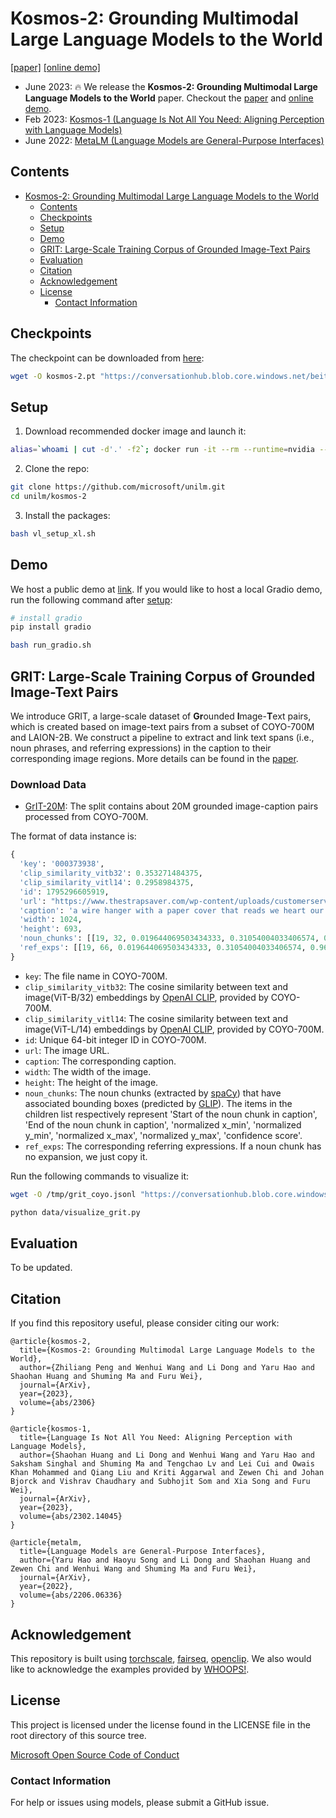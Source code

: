 # Kosmos-2: Grounding Multimodal Large Language Models to the World
[[paper]](https://arxiv.org/abs/2306.14824) [[online demo]](https://aka.ms/kosmos-2-demo)

- June 2023: 🔥 We release the **Kosmos-2: Grounding Multimodal Large Language Models to the World** paper. Checkout the [paper](https://arxiv.org/abs/2306.14824) and [online demo](https://aka.ms/kosmos-2-demo).
- Feb 2023: [Kosmos-1 (Language Is Not All You Need: Aligning Perception with Language Models)](https://arxiv.org/abs/2302.14045)
- June 2022: [MetaLM (Language Models are General-Purpose Interfaces)](https://arxiv.org/abs/2206.06336)


## Contents

- [Kosmos-2: Grounding Multimodal Large Language Models to the World](#kosmos-2-grounding-multimodal-large-language-models-to-the-world)
  - [Contents](#contents)
  - [Checkpoints](#checkpoints)
  - [Setup](#setup)
  - [Demo](#demo)
  - [GRIT: Large-Scale Training Corpus of Grounded Image-Text Pairs](#grit-large-scale-training-corpus-of-grounded-image-text-pairs)
  - [Evaluation](#evaluation)
  - [Citation](#citation)
  - [Acknowledgement](#acknowledgement)
  - [License](#license)
    - [Contact Information](#contact-information)

## Checkpoints

The checkpoint can be downloaded from [here](https://conversationhub.blob.core.windows.net/beit-share-public/kosmos-2/kosmos-2.pt?sv=2021-10-04&st=2023-06-08T11%3A16%3A02Z&se=2033-06-09T11%3A16%3A00Z&sr=c&sp=r&sig=N4pfCVmSeq4L4tS8QbrFVsX6f6q844eft8xSuXdxU48%3D):
```bash
wget -O kosmos-2.pt "https://conversationhub.blob.core.windows.net/beit-share-public/kosmos-2/kosmos-2.pt?sv=2021-10-04&st=2023-06-08T11%3A16%3A02Z&se=2033-06-09T11%3A16%3A00Z&sr=c&sp=r&sig=N4pfCVmSeq4L4tS8QbrFVsX6f6q844eft8xSuXdxU48%3D"
```
## Setup

1. Download recommended docker image and launch it:
```bash
alias=`whoami | cut -d'.' -f2`; docker run -it --rm --runtime=nvidia --ipc=host --privileged -v /home/${alias}:/home/${alias} nvcr.io/nvidia/pytorch:22.10-py3 bash
```
2. Clone the repo:
```bash
git clone https://github.com/microsoft/unilm.git
cd unilm/kosmos-2
```
3. Install the packages:
```bash
bash vl_setup_xl.sh
``` 

## Demo

We host a public demo at [link](https://aka.ms/kosmos-2-demo). If you would like to host a local Gradio demo, run the following command after [setup](#setup):
```bash
# install gradio
pip install gradio

bash run_gradio.sh
``` 

## GRIT: Large-Scale Training Corpus of Grounded Image-Text Pairs

We introduce GRIT, a large-scale dataset of **Gr**ounded **I**mage-**T**ext pairs, which is created based on image-text pairs from a subset of COYO-700M and LAION-2B.
We construct a pipeline to extract and link text spans (i.e., noun phrases, and referring expressions) in the caption to their corresponding image regions.
More details can be found in the [paper](https://arxiv.org/abs/2306.14824).


### Download Data
- [GrIT-20M](https://conversationhub.blob.core.windows.net/beit-share-public/kosmos-2/data/grit_coyo.jsonl?sv=2021-10-04&st=2023-06-08T11%3A16%3A02Z&se=2033-06-09T11%3A16%3A00Z&sr=c&sp=r&sig=N4pfCVmSeq4L4tS8QbrFVsX6f6q844eft8xSuXdxU48%3D): The split contains about 20M grounded image-caption pairs processed from COYO-700M.

The format of data instance is:

```python
{
  'key': '000373938', 
  'clip_similarity_vitb32': 0.353271484375, 
  'clip_similarity_vitl14': 0.2958984375, 
  'id': 1795296605919, 
  'url': "https://www.thestrapsaver.com/wp-content/uploads/customerservice-1.jpg", 
  'caption': 'a wire hanger with a paper cover that reads we heart our customers', 
  'width': 1024, 
  'height': 693, 
  'noun_chunks': [[19, 32, 0.019644069503434333, 0.31054004033406574, 0.9622142865754519, 0.9603442351023356, 0.79298526], [0, 13, 0.019422357885505368, 0.027634161214033764, 0.9593302408854166, 0.969467560450236, 0.67520964]], 
  'ref_exps': [[19, 66, 0.019644069503434333, 0.31054004033406574, 0.9622142865754519, 0.9603442351023356, 0.79298526], [0, 66, 0.019422357885505368, 0.027634161214033764, 0.9593302408854166, 0.969467560450236, 0.67520964]]
}

```
- `key`: The file name in COYO-700M.
- `clip_similarity_vitb32`: The cosine similarity between text and image(ViT-B/32) embeddings by [OpenAI CLIP](https://github.com/openai/CLIP), provided by COYO-700M.
- `clip_similarity_vitl14`: The cosine similarity between text and image(ViT-L/14) embeddings by [OpenAI CLIP](https://github.com/openai/CLIP), provided by COYO-700M.
- `id`: Unique 64-bit integer ID in COYO-700M.
- `url`: The image URL.
- `caption`: The corresponding caption.
- `width`: The width of the image.
- `height`: The height of the image.
- `noun_chunks`: The noun chunks (extracted by [spaCy](https://spacy.io/)) that have associated bounding boxes (predicted by [GLIP](https://github.com/microsoft/GLIP)). The items in the children list respectively represent 'Start of the noun chunk in caption', 'End of the noun chunk in caption', 'normalized x_min', 'normalized y_min', 'normalized x_max', 'normalized y_max', 'confidence score'.
- `ref_exps`: The corresponding referring expressions. If a noun chunk has no expansion, we just copy it. 

Run the following commands to visualize it:
```bash
wget -O /tmp/grit_coyo.jsonl "https://conversationhub.blob.core.windows.net/beit-share-public/kosmos-2/data/grit_coyo.jsonl?sv=2021-10-04&st=2023-06-08T11%3A16%3A02Z&se=2033-06-09T11%3A16%3A00Z&sr=c&sp=r&sig=N4pfCVmSeq4L4tS8QbrFVsX6f6q844eft8xSuXdxU48%3D"

python data/visualize_grit.py
```

## Evaluation

To be updated.

## Citation

If you find this repository useful, please consider citing our work:
```
@article{kosmos-2,
  title={Kosmos-2: Grounding Multimodal Large Language Models to the World},
  author={Zhiliang Peng and Wenhui Wang and Li Dong and Yaru Hao and Shaohan Huang and Shuming Ma and Furu Wei},
  journal={ArXiv},
  year={2023},
  volume={abs/2306}
}

@article{kosmos-1,
  title={Language Is Not All You Need: Aligning Perception with Language Models},
  author={Shaohan Huang and Li Dong and Wenhui Wang and Yaru Hao and Saksham Singhal and Shuming Ma and Tengchao Lv and Lei Cui and Owais Khan Mohammed and Qiang Liu and Kriti Aggarwal and Zewen Chi and Johan Bjorck and Vishrav Chaudhary and Subhojit Som and Xia Song and Furu Wei},
  journal={ArXiv},
  year={2023},
  volume={abs/2302.14045}
}

@article{metalm,
  title={Language Models are General-Purpose Interfaces},
  author={Yaru Hao and Haoyu Song and Li Dong and Shaohan Huang and Zewen Chi and Wenhui Wang and Shuming Ma and Furu Wei},
  journal={ArXiv},
  year={2022},
  volume={abs/2206.06336}
}
```

## Acknowledgement

This repository is built using [torchscale](https://github.com/microsoft/torchscale), [fairseq](https://github.com/facebookresearch/fairseq), [openclip](https://github.com/mlfoundations/open_clip). We also would like to acknowledge the examples provided by [WHOOPS!](https://whoops-benchmark.github.io).


## License
This project is licensed under the license found in the LICENSE file in the root directory of this source tree.

[Microsoft Open Source Code of Conduct](https://opensource.microsoft.com/codeofconduct)

### Contact Information

For help or issues using models, please submit a GitHub issue.